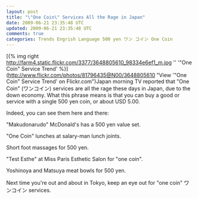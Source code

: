 ```yaml
---           
layout: post
title: "\"One Coin\" Services All the Rage in Japan"
date: 2009-06-21 23:35:48 UTC
updated: 2009-06-21 23:35:48 UTC
comments: true
categories: Trends Engrish Language 500 yen ワン コイン One Coin
---
```

 

[{% img right http://farm4.static.flickr.com/3377/3648805610_98334e6ef1_m.jpg '' '"One Coin" Service Trend' %}](http://www.flickr.com/photos/81796435@N00/3648805610 "View '"One Coin" Service Trend' on Flickr.com")Japan morning TV reported that "One Coin" (ワンコイン) services are all the rage these days in Japan, due to the down economy. What this phrase means is that you can buy a good or service with a single 500 yen coin, or about USD 5.00. 


Indeed, you can see them here and there: 





"Makudonarudo" McDonald's has a 500 yen value set.


"One Coin" lunches at salary-man lunch joints.


Short foot massages for 500 yen.


"Test Esthe" at Miss Paris Esthetic Salon for "one coin".


Yoshinoya and Matsuya meat bowls for 500 yen.





Next time you're out and about in Tokyo, keep an eye out for "one coin" ワンコイン services. 

